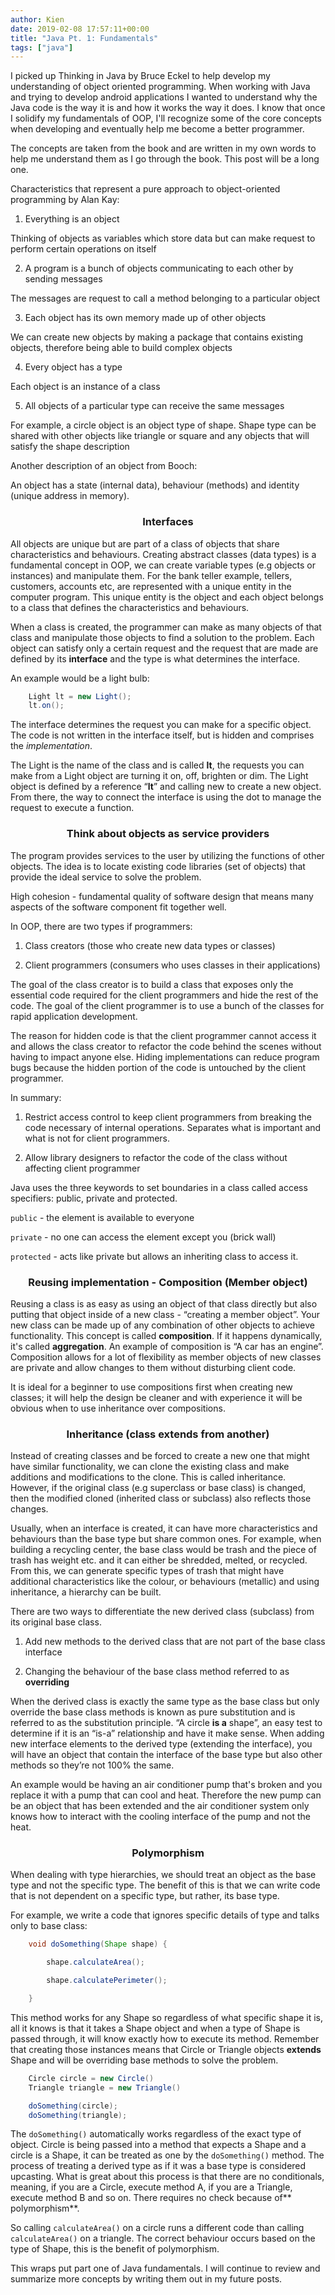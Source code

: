 ```yaml
---
author: Kien
date: 2019-02-08 17:57:11+00:00
title: "Java Pt. 1: Fundamentals"
tags: ["java"]
---
```


I picked up Thinking in Java by Bruce Eckel to help develop my understanding of object oriented programming. When working with Java and trying to develop android applications I wanted to understand why the Java code is the way it is and how it works the way it does. I know that once I solidify my fundamentals of OOP, I'll recognize some of the core concepts when developing and eventually help me become a better programmer.

The concepts are taken from the book and are written in my own words to help me understand them as I go through the book. This post will be a long one.

Characteristics that represent a pure approach to object-oriented programming by Alan Kay:

1. Everything is an object

Thinking of objects as variables which store data but can make request to perform certain operations on itself

2. A program is a bunch of objects communicating to each other by sending messages

The messages are request to call a method belonging to a particular object

3. Each object has its own memory made up of other objects

We can create new objects by making a package that contains existing objects, therefore being able to build complex objects

4. Every object has a type

Each object is an instance of a class

5. All objects of a particular type can receive the same messages

For example, a circle object is an object type of shape. Shape type can be shared with other objects like triangle or square and any objects that will satisfy the shape description

Another description of an object from Booch:

An object has a state (internal data), behaviour (methods) and identity (unique address in memory).

### <center>Interfaces</center>

All objects are unique but are part of a class of objects that share characteristics and behaviours. Creating abstract classes (data types) is a fundamental concept in OOP, we can create variable types (e.g objects or instances) and manipulate them. For the bank teller example, tellers, customers, accounts etc, are represented with a unique entity in the computer program. This unique entity is the object and each object belongs to a class that defines the characteristics and behaviours.

When a class is created, the programmer can make as many objects of that class and manipulate those objects to find a solution to the problem. Each object can satisfy only a certain request and the request that are made are defined by its **interface** and the type is what determines the interface.

An example would be a light bulb:

```java
    Light lt = new Light();
    lt.on();
```

The interface determines the request you can make for a specific object. The code is not written in the interface itself, but is hidden and comprises the _implementation_.

The Light is the name of the class and is called **lt**, the requests you can make from a Light object are turning it on, off, brighten or dim. The Light object is defined by a reference “**lt**” and calling new to create a new object. From there, the way to connect the interface is using the dot to manage the request to execute a function.

### <center>Think about objects as service providers</center>

The program provides services to the user by utilizing the functions of other objects. The idea is to locate existing code libraries (set of objects) that provide the ideal service to solve the problem.

High cohesion - fundamental quality of software design that means many aspects of the software component fit together well.

In OOP, there are two types if programmers:

1. Class creators (those who create new data types or classes)

2) Client programmers (consumers who uses classes in their applications)

The goal of the class creator is to build a class that exposes only the essential code required for the client programmers and hide the rest of the code. The goal of the client programmer is to use a bunch of the classes for rapid application development.

The reason for hidden code is that the client programmer cannot access it and allows the class creator to refactor the code behind the scenes without having to impact anyone else. Hiding implementations can reduce program bugs because the hidden portion of the code is untouched by the client programmer.

In summary:

1. Restrict access control to keep client programmers from breaking the code necessary of internal operations. Separates what is important and what is not for client programmers.

2) Allow library designers to refactor the code of the class without affecting client programmer

Java uses the three keywords to set boundaries in a class called access specifiers: public, private and protected.

`public` - the element is available to everyone

`private` - no one can access the element except you (brick wall)

`protected` - acts like private but allows an inheriting class to access it.

### <center>Reusing implementation - Composition (Member object) </center>

Reusing a class is as easy as using an object of that class directly but also putting that object inside of a new class - “creating a member object”. Your new class can be made up of any combination of other objects to achieve functionality. This concept is called **composition**. If it happens dynamically, it's called **aggregation**. An example of composition is “A car has an engine”. Composition allows for a lot of flexibility as member objects of new classes are private and allow changes to them without disturbing client code.

It is ideal for a beginner to use compositions first when creating new classes; it will help the design be cleaner and with experience it will be obvious when to use inheritance over compositions.

### <center>Inheritance (class extends from another) </center>

Instead of creating classes and be forced to create a new one that might have similar functionality, we can clone the existing class and make additions and modifications to the clone. This is called inheritance. However, if the original class (e.g superclass or base class) is changed, then the modified cloned (inherited class or subclass) also reflects those changes.

Usually, when an interface is created, it can have more characteristics and behaviours than the base type but share common ones. For example, when building a recycling center, the base class would be trash and the piece of trash has weight etc. and it can either be shredded, melted, or recycled. From this, we can generate specific types of trash that might have additional characteristics like the colour, or behaviours (metallic) and using inheritance, a hierarchy can be built.

There are two ways to differentiate the new derived class (subclass) from its original base class.

1. Add new methods to the derived class that are not part of the base class interface

2) Changing the behaviour of the base class method referred to as **overriding**

When the derived class is exactly the same type as the base class but only override the base class methods is known as pure substitution and is referred to as the substitution principle. “A circle **is a** shape”, an easy test to determine if it is an “is-a” relationship and have it make sense. When adding new interface elements to the derived type (extending the interface), you will have an object that contain the interface of the base type but also other methods so they’re not 100% the same.

An example would be having an air conditioner pump that's broken and you replace it with a pump that can cool and heat. Therefore the new pump can be an object that has been extended and the air conditioner system only knows how to interact with the cooling interface of the pump and not the heat.

### <center>Polymorphism</center>

When dealing with type hierarchies, we should treat an object as the base type and not the specific type. The benefit of this is that we can write code that is not dependent on a specific type, but rather, its base type.

For example, we write a code that ignores specific details of type and talks only to base class:

```java
    void doSomething(Shape shape) {

        shape.calculateArea(); 

        shape.calculatePerimeter();

    }
```

This method works for any Shape so regardless of what specific shape it is, all it knows is that it takes a Shape object and when a type of Shape is passed through, it will know exactly how to execute its method. Remember that creating those instances means that Circle or Triangle objects **extends** Shape and will be overriding base methods to solve the problem.

```java
    Circle circle = new Circle()
    Triangle triangle = new Triangle()

    doSomething(circle);
    doSomething(triangle);
```

The `doSomething()` automatically works regardless of the exact type of object. Circle is being passed into a method that expects a Shape and a circle is a Shape, it can be treated as one by the `doSomething()` method. The process of treating a derived type as if it was a base type is considered upcasting. What is great about this process is that there are no conditionals, meaning, if you are a Circle, execute method A, if you are a Triangle, execute method B and so on. There requires no check because of** polymorphism**.

So calling `calculateArea()` on a circle runs a different code than calling `calculateArea()` on a triangle. The correct behaviour occurs based on the type of Shape, this is the benefit of polymorphism.

This wraps put part one of Java fundamentals. I will continue to review and summarize more concepts by writing them out in my future posts.
